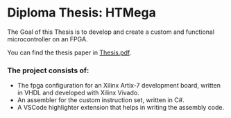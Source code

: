# Diploma Thesis: HTMega

The Goal of this Thesis is to develop and create a custom and functional microcontroller on an FPGA.

You can find the thesis paper in [Thesis.pdf](Thesis.pdf).

### The project consists of:
- The fpga configuration for an Xilinx Artix-7 development board, written in VHDL and developed with Xilinx Vivado.
- An assembler for the custom instruction set, written in C#.
- A VSCode highlighter extension that helps in writing the assembly code.
